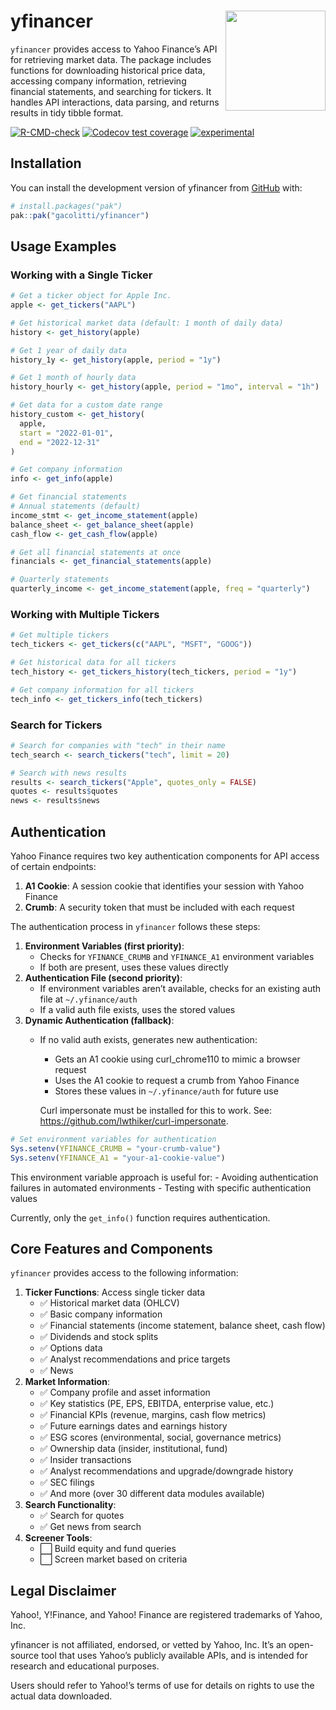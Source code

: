 
<!-- README.md is generated from README.Rmd. Please edit that file -->

# yfinancer <a href="github.com/gacolitti/yfinancer"><img src="man/figures/logo.png" align="right" height="160" /></a>

`yfinancer` provides access to Yahoo Finance’s API for retrieving market
data. The package includes functions for downloading historical price
data, accessing company information, retrieving financial statements,
and searching for tickers. It handles API interactions, data parsing,
and returns results in tidy tibble format.

<!-- badges: start -->

[![R-CMD-check](https://github.com/gacolitti/yfinancer/actions/workflows/R-CMD-check.yaml/badge.svg)](https://github.com/gacolitti/yfinancer/actions/workflows/R-CMD-check.yaml)
[![Codecov test
coverage](https://codecov.io/gh/gacolitti/yfinancer/graph/badge.svg)](https://app.codecov.io/gh/gacolitti/yfinancer)
[![experimental](https://img.shields.io/badge/experimental-orange.svg)](https://github.com/gaclitti/yfinancer)
<!-- badges: end -->

## Installation

You can install the development version of yfinancer from
[GitHub](https://github.com/) with:

``` r
# install.packages("pak")
pak::pak("gacolitti/yfinancer")
```

## Usage Examples

### Working with a Single Ticker

``` r
# Get a ticker object for Apple Inc.
apple <- get_tickers("AAPL")

# Get historical market data (default: 1 month of daily data)
history <- get_history(apple)

# Get 1 year of daily data
history_1y <- get_history(apple, period = "1y")

# Get 1 month of hourly data
history_hourly <- get_history(apple, period = "1mo", interval = "1h")

# Get data for a custom date range
history_custom <- get_history(
  apple, 
  start = "2022-01-01", 
  end = "2022-12-31"
)

# Get company information
info <- get_info(apple)

# Get financial statements
# Annual statements (default)
income_stmt <- get_income_statement(apple)
balance_sheet <- get_balance_sheet(apple)
cash_flow <- get_cash_flow(apple)

# Get all financial statements at once
financials <- get_financial_statements(apple)

# Quarterly statements
quarterly_income <- get_income_statement(apple, freq = "quarterly")
```

### Working with Multiple Tickers

``` r
# Get multiple tickers
tech_tickers <- get_tickers(c("AAPL", "MSFT", "GOOG"))

# Get historical data for all tickers
tech_history <- get_tickers_history(tech_tickers, period = "1y")

# Get company information for all tickers
tech_info <- get_tickers_info(tech_tickers)
```

### Search for Tickers

``` r
# Search for companies with "tech" in their name
tech_search <- search_tickers("tech", limit = 20)

# Search with news results
results <- search_tickers("Apple", quotes_only = FALSE)
quotes <- results$quotes
news <- results$news
```

## Authentication

Yahoo Finance requires two key authentication components for API access
of certain endpoints:

1.  **A1 Cookie**: A session cookie that identifies your session with
    Yahoo Finance
2.  **Crumb**: A security token that must be included with each request

The authentication process in `yfinancer` follows these steps:

1.  **Environment Variables (first priority)**:
    - Checks for `YFINANCE_CRUMB` and `YFINANCE_A1` environment
      variables
    - If both are present, uses these values directly
2.  **Authentication File (second priority)**:
    - If environment variables aren’t available, checks for an existing
      auth file at `~/.yfinance/auth`
    - If a valid auth file exists, uses the stored values
3.  **Dynamic Authentication (fallback)**:
    - If no valid auth exists, generates new authentication:
      - Gets an A1 cookie using curl_chrome110 to mimic a browser
        request
      - Uses the A1 cookie to request a crumb from Yahoo Finance
      - Stores these values in `~/.yfinance/auth` for future use

      Curl impersonate must be installed for this to work. See:
      <https://github.com/lwthiker/curl-impersonate>.

``` r
# Set environment variables for authentication
Sys.setenv(YFINANCE_CRUMB = "your-crumb-value")
Sys.setenv(YFINANCE_A1 = "your-a1-cookie-value")
```

This environment variable approach is useful for: - Avoiding
authentication failures in automated environments - Testing with
specific authentication values

Currently, only the `get_info()` function requires authentication.

## Core Features and Components

`yfinancer` provides access to the following information:

1.  **Ticker Functions**: Access single ticker data
    - ✅ Historical market data (OHLCV)
    - ✅ Basic company information
    - ✅ Financial statements (income statement, balance sheet, cash
      flow)
    - ✅ Dividends and stock splits
    - ✅ Options data
    - ✅ Analyst recommendations and price targets
    - ✅ News
2.  **Market Information**:
    - ✅ Company profile and asset information
    - ✅ Key statistics (PE, EPS, EBITDA, enterprise value, etc.)
    - ✅ Financial KPIs (revenue, margins, cash flow metrics)
    - ✅ Future earnings dates and earnings history
    - ✅ ESG scores (environmental, social, governance metrics)
    - ✅ Ownership data (insider, institutional, fund)
    - ✅ Insider transactions
    - ✅ Analyst recommendations and upgrade/downgrade history
    - ✅ SEC filings
    - ✅ And more (over 30 different data modules available)
3.  **Search Functionality**:
    - ✅ Search for quotes
    - ✅ Get news from search
4.  **Screener Tools**:
    - ⬜ Build equity and fund queries
    - ⬜ Screen market based on criteria

## Legal Disclaimer

Yahoo!, Y!Finance, and Yahoo! Finance are registered trademarks of
Yahoo, Inc.

yfinancer is not affiliated, endorsed, or vetted by Yahoo, Inc. It’s an
open-source tool that uses Yahoo’s publicly available APIs, and is
intended for research and educational purposes.

Users should refer to Yahoo!’s terms of use for details on rights to use
the actual data downloaded.
